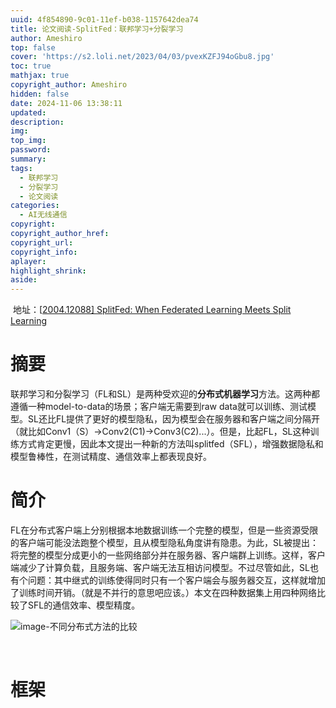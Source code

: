 ```yaml
---
uuid: 4f854890-9c01-11ef-b038-1157642dea74
title: 论文阅读-SplitFed：联邦学习+分裂学习
author: Ameshiro
top: false
cover: 'https://s2.loli.net/2023/04/03/pvexKZFJ94oGbu8.jpg'
toc: true
mathjax: true
copyright_author: Ameshiro
hidden: false
date: 2024-11-06 13:38:11
updated:
description:
img:
top_img:
password:
summary:
tags:
  - 联邦学习
  - 分裂学习
  - 论文阅读
categories:
  - AI无线通信
copyright:
copyright_author_href:
copyright_url:
copyright_info:
aplayer:
highlight_shrink:
aside:
---
```


​	地址：[[2004.12088\] SplitFed: When Federated Learning Meets Split Learning](https://arxiv.org/abs/2004.12088)

# 摘要

​	联邦学习和分裂学习（FL和SL）是两种受欢迎的**分布式机器学习**方法。这两种都遵循一种model-to-data的场景；客户端无需要到raw data就可以训练、测试模型。SL还比FL提供了更好的模型隐私，因为模型会在服务器和客户端之间分隔开（就比如Conv1（S）->Conv2(C1)->Conv3(C2)...）。但是，比起FL，SL这种训练方式肯定更慢，因此本文提出一种新的方法叫splitfed（SFL），增强数据隐私和模型鲁棒性，在测试精度、通信效率上都表现良好。

# 简介

​	FL在分布式客户端上分别根据本地数据训练一个完整的模型，但是一些资源受限的客户端可能没法跑整个模型，且从模型隐私角度讲有隐患。为此，SL被提出：将完整的模型分成更小的一些网络部分并在服务器、客户端群上训练。这样，客户端减少了计算负载，且服务端、客户端无法互相访问模型。不过尽管如此，SL也有个问题：其中继式的训练使得同时只有一个客户端会与服务器交互，这样就增加了训练时间开销。（就是不并行的意思吧应该。）本文在四种数据集上用四种网络比较了SFL的通信效率、模型精度。

![image-不同分布式方法的比较](https://cdn.jsdelivr.net/gh/Ameshiro77/BlogPicture/pic/image-20241106143233914.png)

​	

# 框架

​	





























